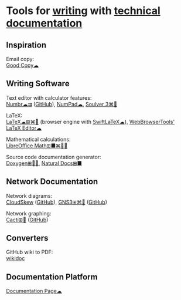 
# Tools for [writing](https://adequate.life/writing/) with [technical documentation](https://trendless.tech/documentation/)

## Inspiration

Email copy:  
[Good Copy☁](https://www.goodemailcopy.com/)

## Writing Software

Text editor with calculator features:  
[Numbr☁⇉](https://numbr.dev/) ([GitHub](https://github.com/antonmedv/numbr)),
[NumPad☁](https://numpad.io/),
[Soulver 3⌘🍎](https://soulver.app/)

LaTeX:  
[LaTeX☁⊞⌘🐧](https://www.latex-project.org/) (browser engine with [SwiftLaTeX☁](https://www.swiftlatex.com)),
[WebBrowserTools' LaTeX Editor☁](https://webbrowsertools.com/latex-editor/)

Mathematical calculations:  
[LibreOffice Math⊞■⌘🐧🆓](https://www.libreoffice.org/discover/math/)

Source code documentation generator:  
[Doxygen⊞🐧🆓](https://www.doxygen.nl/index.html),
[Natural Docs⊞■](https://www.naturaldocs.org/)

## Network Documentation

Network diagrams:  
[CloudSkew](https://www.cloudskew.com/) ([GitHub](https://github.com/cloudskew/cloudskew)),
[GNS3⊞⌘🐧](https://gns3.com/) ([GitHub](https://github.com/GNS3/gns3-gui))

Network graphing:  
[Cacti⊞🐧](https://www.cacti.net/) ([GitHub](https://github.com/cacti/cacti))

## Converters

GitHub wiki to PDF:  
[wikidoc](https://github.com/jobisoft/wikidoc)

## Documentation Platform

[Documentation Page☁](https://documentation.page/)

